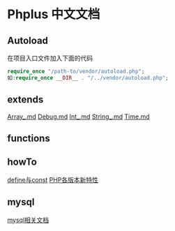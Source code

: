 # Phplus 中文文档

## Autoload
在项目入口文件加入下面的代码
``` php
require_once "/path-to/vendor/autoload.php";
如:require_once __DIR__ . "/../vendor/autoload.php";
```

## extends
[Array_.md](./docs/zh-CN/extends/Array_.md) 
[Debug.md](./docs/zh-CN/extends/Debug.md) 
[Int_.md](./docs/zh-CN/extends/Int_.md) 
[String_.md](./docs/zh-CN/extends/String_.md) 
[Time.md](./docs/zh-CN/extends/Time.md) 

## functions

## howTo
[define与const](./howTo/DefineAndConst/README.md) 
[PHP各版本新特性](./howTo/NewFeatures/README.md) 

## mysql
[mysql相关文档](./mysql/README.md) 
